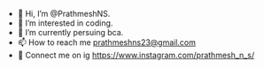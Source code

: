 - 👋 Hi, I’m @PrathmeshNS.
- 👀 I’m interested in coding.
- 🌱 I’m currently persuing bca.
- 📫 How to reach me prathmeshns23@gmail.com
- 💌 Connect me on ig https://www.instagram.com/prathmesh_n_s/

<!---
PrathmeshNS/PrathmeshNS is a ✨ special ✨ repository because its `README.md` (this file) appears on your GitHub profile.
You can click the Preview link to take a look at your changes.
--->
